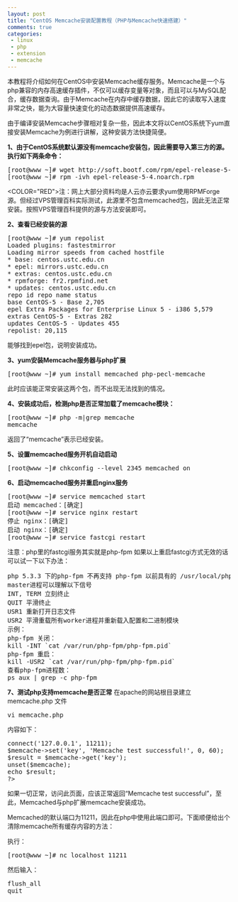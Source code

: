 ```yaml
--- 
layout: post
title: "CentOS Memcache安装配置教程（PHP与Memcache快速搭建）"
comments: true
categories:
 - linux
 - php
 - extension
 - memcache
---
```

本教程将介绍如何在CentOS中安装Memcache缓存服务。Memcache是一个与php兼容的内存高速缓存插件，不仅可以缓存变量等对象，而且可以与MySQL配合，缓存数据查询。由于Memcache在内存中缓存数据，因此它的读取写入速度非常之快，能为大容量快速变化的动态数据提供高速缓存。

由于编译安装Memcache步骤相对复杂一些，因此本文将以CentOS系统下yum直接安装Memcache为例进行讲解，这种安装方法快捷简便。

<STRONG>1、由于CentOS系统默认源没有memcache安装包，因此需要导入第三方的源。执行如下两条命令：</STRONG>
<!--more-->
<pre class="brush: text" line="1">
[root@www ~]#&nbsp;wget http://soft.bootf.com/rpm/epel-release-5-4.noarch.rpm
[root@www ~]#&nbsp;rpm -ivh epel-release-5-4.noarch.rpm
</pre>

<COLOR="RED">注：网上大部分资料均是人云亦云要求yum使用RPMForge源。但经过VPS管理百科实际测试，此源里不包含memcached包，因此无法正常安装。按照VPS管理百科提供的源与方法安装即可。</COLOR>

<STRONG>2、查看已经安装的源</STRONG>
<!--more-->
<pre class="brush: text" line="1">
[root@www ~]# yum repolist
Loaded plugins: fastestmirror
Loading mirror speeds from cached hostfile
* base: centos.ustc.edu.cn
* epel: mirrors.ustc.edu.cn
* extras: centos.ustc.edu.cn
* rpmforge: fr2.rpmfind.net
* updates: centos.ustc.edu.cn
repo id repo name status
base CentOS-5 - Base 2,705
epel Extra Packages for Enterprise Linux 5 - i386 5,579
extras CentOS-5 - Extras 282
updates CentOS-5 - Updates 455
repolist: 20,115
</pre>
能够找到epel包，说明安装成功。

<STRONG>3、yum安装Memcache服务器与php扩展</STRONG>
<!--more-->
<pre class="brush: text" line="1">
[root@www ~]# yum install memcached php-pecl-memcache
</pre>
此时应该能正常安装这两个包，而不出现无法找到的情况。

<STRONG>4、安装成功后，检测php是否正常加载了memcache模块：</STRONG>
<!--more-->
<pre class="brush: text" line="1">
[root@www ~]# php -m|grep memcache
memcache
</pre>
返回了“memcache”表示已经安装。

<STRONG>5、设置memcached服务开机自动启动</STRONG>
<!--more-->
<pre class="brush: text" line="1">
[root@www ~]#&nbsp;chkconfig --level 2345 memcached on
</pre>

<STRONG>6、启动memcached服务并重启nginx服务</STRONG>
<!--more-->
<pre class="brush: text" line="1">
[root@www ~]# service memcached start
启动 memcached：[确定]
[root@www ~]# service nginx restart
停止 nginx：[确定]
启动 nginx：[确定]
[root@www ~]# service fastcgi restart
</pre>

注意：php里的fastcgi服务其实就是php-fpm
如果以上重启fastcgi方式无效的话可以试一下以下办法：
<!--more-->
<pre class="brush: text" line="1">
php 5.3.3 下的php-fpm 不再支持 php-fpm 以前具有的 /usr/local/php/sbin/php-fpm (start|stop|reload)等命令，需要使用信号控制：
master进程可以理解以下信号
INT, TERM 立刻终止
QUIT 平滑终止
USR1 重新打开日志文件
USR2 平滑重载所有worker进程并重新载入配置和二进制模块
示例：
php-fpm 关闭：
kill -INT `cat /var/run/php-fpm/php-fpm.pid`
php-fpm 重启：
kill -USR2 `cat /var/run/php-fpm/php-fpm.pid`
查看php-fpm进程数：
ps aux | grep -c php-fpm
</pre>

<STRONG>7、测试php支持memcache是否正常</STRONG>
在apache的网站根目录建立 memcache.php 文件
<!--more-->
<pre class="brush: text" line="1">
vi memcache.php
</pre>
内容如下：
<!--more-->
<pre class="brush: text" line="1">
<?php
$memcache = new Memcache();
$memcache->connect('127.0.0.1', 11211);
$memcache->set('key', 'Memcache test successful!', 0, 60);
$result = $memcache->get('key');
unset($memcache);
echo $result;
?>
</pre>
如果一切正常，访问此页面，应该正常返回“Memcache test successful”，至此，Memcached与php扩展memcache安装成功。

Memcached的默认端口为11211，因此在php中使用此端口即可。下面顺便给出个清除memcache所有缓存内容的方法：

执行：
<!--more-->
<pre class="brush: text" line="1">
[root@www ~]# nc localhost 11211
</pre>

然后输入：
<!--more-->
<pre class="brush: text" line="1">
flush_all
quit
</pre>
